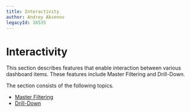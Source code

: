 ```yaml
---
title: Interactivity
author: Andrey Aksenov
legacyId: 16535
---
```

# Interactivity
This section describes features that enable interaction between various dashboard items. These features include Master Filtering and Drill-Down.

The section consists of the following topics.
* [Master Filtering](interactivity/master-filtering.md)
* [Drill-Down](interactivity/drill-down.md)